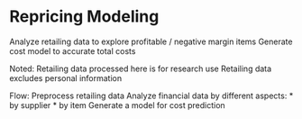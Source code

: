 # Repricing Modeling
Analyze retailing data to explore profitable / negative margin items
Generate cost model to accurate total costs
 
Noted:
Retailing data processed here is for research use
Retailing data excludes personal information

Flow:
Preprocess retailing data
Analyze financial data by different aspects:
    * by supplier
    * by item
Generate a model for cost prediction

